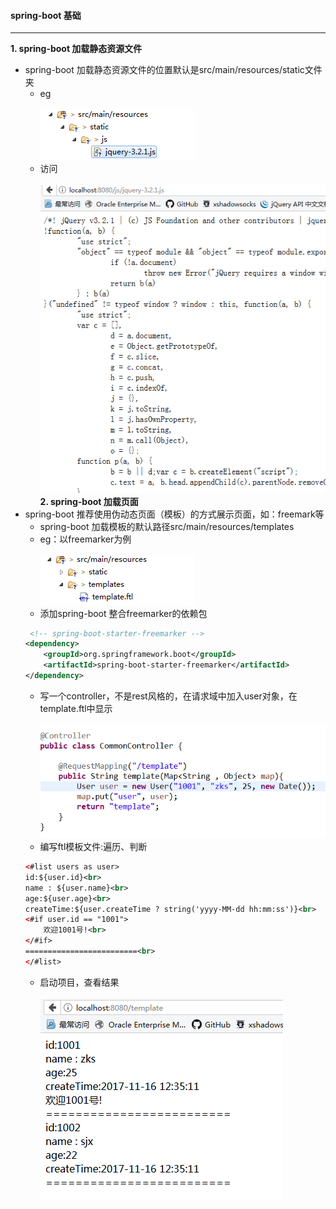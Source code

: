 #### spring-boot 基础
---
**1. spring-boot 加载静态资源文件**
* spring-boot 加载静态资源文件的位置默认是src/main/resources/static文件夹
	* eg<br><br>
	![show02](https://github.com/ZhuKaishengy/StaticRepos/raw/master/img/show02.jpg "演示图片")
	* 访问<br><br>
	![show03](https://github.com/ZhuKaishengy/StaticRepos/raw/master/img/show03.jpg "演示图片")
**2. spring-boot 加载页面**
* spring-boot 推荐使用伪动态页面（模板）的方式展示页面，如：freemark等
	* spring-boot 加载模板的默认路径src/main/resources/templates
	* eg：以freemarker为例<br><br>
	![show04](https://github.com/ZhuKaishengy/StaticRepos/raw/master/img/show04.jpg "演示图片")
	* 添加spring-boot 整合freemarker的依赖包
	```xml
	 <!-- spring-boot-starter-freemarker -->
    <dependency>
	    <groupId>org.springframework.boot</groupId>
	    <artifactId>spring-boot-starter-freemarker</artifactId>
	</dependency>
	```
	* 写一个controller，不是rest风格的，在请求域中加入user对象，在template.ftl中显示<br><br>
	![show05](https://github.com/ZhuKaishengy/StaticRepos/raw/master/img/show05.jpg "演示图片")
	* 编写ftl模板文件:遍历、判断
	```xml
	<#list users as user>
	id:${user.id}<br>
	name : ${user.name}<br>
	age:${user.age}<br>
	createTime:${user.createTime ? string('yyyy-MM-dd hh:mm:ss')}<br>
	<#if user.id == "1001">
		欢迎1001号!<br>
	</#if>
	=========================<br>
	</#list>
	```
	* 启动项目，查看结果<br><br>
	![show06](https://github.com/ZhuKaishengy/StaticRepos/raw/master/img/show06.jpg "演示图片")
	
	
	
	